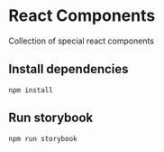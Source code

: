 # React Components

Collection of special react components

## Install dependencies

```
npm install
```

## Run storybook

```
npm run storybook
```
